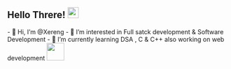 <h2>Hello Threre! <img src="https://camo.githubusercontent.com/63371d36886ee658f5a97401f393e1ab1684b2fd3de674b8f5efc7d410b2a3d0/68747470733a2f2f6d656469612e67697068792e636f6d2f6d656469612f57556c706c634d704f43456d5447427442572f67697068792e676966" height="25px"></h2>
- 👋 Hi, I’m @Xereng
- 👀 I’m interested in Full satck development & Software Development
- 🌱 I’m currently learning DSA , C & C++ also working on web development
<img src="https://29129842108c46684a26c427741db074.gif" height="40px">
  
<!---
Xereng/Xereng is a ✨ special ✨ repository because its `README.md` (this file) appears on your GitHub profile.
You can click the Preview link to take a look at your changes.
--->
